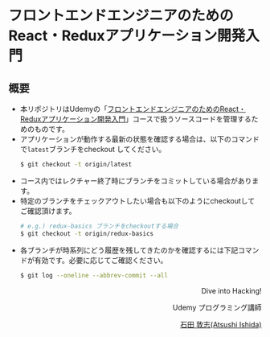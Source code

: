 # フロントエンドエンジニアのためのReact・Reduxアプリケーション開発入門

## 概要

* 本リポジトリはUdemyの「[フロントエンドエンジニアのためのReact・Reduxアプリケーション開発入門](https://www.udemy.com/react-application-development/)」コースで扱うソースコードを管理するためのものです。
* アプリケーションが動作する最新の状態を確認する場合は、以下のコマンドで`latest`ブランチをcheckout してください。
    ```bash
    $ git checkout -t origin/latest
    ```
* コース内ではレクチャー終了時にブランチをコミットしている場合があります。
* 特定のブランチをチェックアウトしたい場合も以下のようにcheckoutしてご確認頂けます。
    ```bash
    # e.g.) redux-basics ブランチをcheckoutする場合
    $ git checkout -t origin/redux-basics
    ```
* 各ブランチが時系列にどう履歴を残してきたのかを確認するには下記コマンドが有効です。必要に応じてご確認ください。
    ```bash
    $ git log --oneline --abbrev-commit --all
    ```

<div align='right'>
Dive into Hacking!

Udemy プログラミング講師

[石田 敦志(Atsushi Ishida)](https://www.udemy.com/user/76100880-5658-4a37-be77-5525d39a4726/)
</div>
